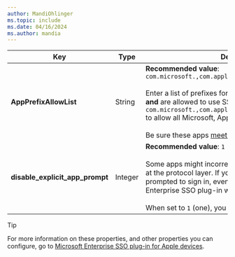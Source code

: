 ```yaml
---
author: MandiOhlinger
ms.topic: include
ms.date: 04/16/2024
ms.author: mandia
---
```


<!-- This include file is used in the Apple Enterprise SSO deployment guide docs for generic MDMs. -->

| Key | Type | Description |
| --- | --- | --- |
| **AppPrefixAllowList** | String |  **Recommended value**: `com.microsoft.,com.apple.,com.jamf.,com.jamfsoftware.` <br/><br/> Enter a list of prefixes for apps that don't support MSAL **and** are allowed to use SSO. For example, enter `com.microsoft.,com.apple.,com.jamf.,com.jamfsoftware.` to allow all Microsoft, Apple, and Jamf Pro apps.<br/><br/>Be sure these apps [meet the allowlist requirements](/azure/active-directory/develop/apple-sso-plugin#enable-sso-for-apps-that-dont-use-a-microsoft-identity-platform-library).|
| **disable_explicit_app_prompt** | Integer | **Recommended value**: `1` <br/><br/> Some apps might incorrectly enforce end-user prompts at the protocol layer. If you see this problem, users are prompted to sign in, even though the Microsoft Enterprise SSO plug-in works for other apps. <br/><br/>When set to `1` (one), you reduce these prompts. |

> [!TIP]
> For more information on these properties, and other properties you can configure, go to [Microsoft Enterprise SSO plug-in for Apple devices](/azure/active-directory/develop/apple-sso-plugin#more-configuration-options).
